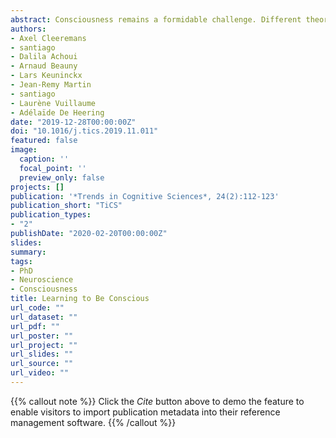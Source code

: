 ```yaml
---
abstract: Consciousness remains a formidable challenge. Different theories of consciousness have proposed vastly different mechanisms to account for phenomenal experience. Here, appealing to aspects of global workspace theory, higher-order theories, social theories, and predictive processing, we introduce a novel framework: the self-organizing metarerpresentational account (SOMA), in which consciousness is viewed as something that the brain learns to do. By this account, the brain continuously and unconsciously learns to redescribe its own activity to itself, so developing systems of metarepresentations that qualify target first-order representations. Thus, experiences only occur in experiencers that have learned to know they possess certain first-order states and that have learned to care more about certain states than about others. In this sense, consciousness is the brain’s (unconscious, embodied, enactive, nonconceptual) theory about itself.
authors:
- Axel Cleeremans
- santiago
- Dalila Achoui
- Arnaud Beauny
- Lars Keuninckx
- Jean-Remy Martin
- santiago
- Laurène Vuillaume
- Adélaïde De Heering
date: "2019-12-28T00:00:00Z"
doi: "10.1016/j.tics.2019.11.011"
featured: false
image:
  caption: ''
  focal_point: ''
  preview_only: false
projects: []
publication: '*Trends in Cognitive Sciences*, 24(2):112-123'
publication_short: "TiCS"
publication_types:
- "2"
publishDate: "2020-02-20T00:00:00Z"
slides: 
summary: 
tags:
- PhD
- Neuroscience
- Consciousness
title: Learning to Be Conscious
url_code: ""
url_dataset: ""
url_pdf: ""
url_poster: ""
url_project: ""
url_slides: ""
url_source: ""
url_video: ""
---
```


{{% callout note %}}
Click the *Cite* button above to demo the feature to enable visitors to import publication metadata into their reference management software.
{{% /callout %}}

